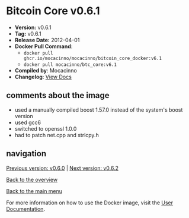 # Bitcoin Core v0.6.1

- **Version:** v0.6.1
- **Tag:** v0.6.1
- **Release Date:** 2012-04-01
- **Docker Pull Command**:
  - `docker pull ghcr.io/mocacinno/mocacinno/bitcoin_core_docker:v6.1`
  - `docker pull mocacinno/btc_core:v6.1`
- **Compiled by**: Mocacinno
- **Changelog**: [View Docs](https://github.com/bitcoin/bitcoin/tree/v0.6.1/doc)

## comments about the image

- used a manually compiled boost 1.57.0 instead of the system's boost version
- used gcc6
- switched to openssl 1.0.0
- had to patch net.cpp and strlcpy.h

## navigation

[Previous version: v0.6.0](./v6.0.md) | [Next version: v0.6.2](./v6.2.md)

[Back to the overview](./Readme.md)

[Back to the main menu](../Readme.md)

For more information on how to use the Docker image, visit the [User Documentation](../userdocs/Readme.md).
